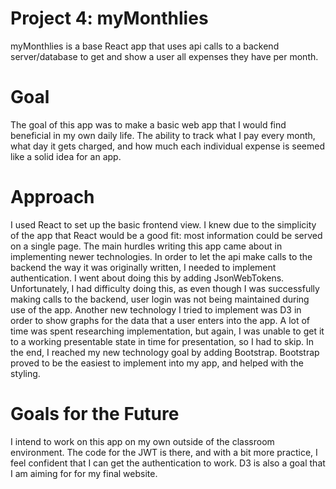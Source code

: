 # Project 4: myMonthlies

myMonthlies is a base React app that uses api calls to a backend server/database to get and show a user all expenses they have per month.  

# Goal
The goal of this app was to make a basic web app that I would find beneficial in my own daily life.  The ability to track what I pay every month, what day it gets charged, and how much each individual expense is seemed like a solid idea for an app.

# Approach
I used React to set up the basic frontend view.  I knew due to the simplicity of the app that React would be a good fit:  most information could be served on a single page.
The main hurdles writing this app came about in implementing newer technologies.  In order to let the api make calls to the backend the way it was originally written, I needed to implement authentication.  I went about doing this by adding JsonWebTokens.  Unfortunately, I had difficulty doing this, as even though I was successfully making calls to the backend, user login was not being maintained during use of the app.  Another new technology I tried to implement was D3 in order to show graphs for the data that a user enters into the app.  A lot of time was spent researching implementation, but again, I was unable to get it to a working presentable state in time for presentation, so I had to skip.  In the end, I reached my new technology goal by adding Bootstrap.  Bootstrap proved to be the easiest to implement into my app, and helped with the styling.

# Goals for the Future
I intend to work on this app on my own outside of the classroom environment.  The code for the JWT is there, and with a bit more practice, I feel confident that I can get the authentication to work.  D3 is also a goal that I am aiming for for my final website.  
